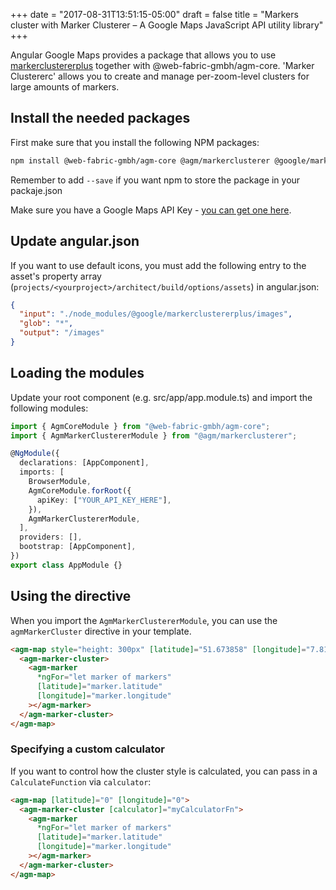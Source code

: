 +++
date = "2017-08-31T13:51:15-05:00"
draft = false
title = "Markers cluster with Marker Clusterer – A Google Maps JavaScript API utility library"
+++

Angular Google Maps provides a package that allows you to use [markerclustererplus](https://github.com/googlemaps/v3-utility-library/tree/master/markerclustererplus) together with @web-fabric-gmbh/agm-core. 'Marker Clustererc' allows you to create and manage per-zoom-level clusters for large amounts of markers.

## Install the needed packages

First make sure that you install the following NPM packages:

```bash
npm install @web-fabric-gmbh/agm-core @agm/markerclusterer @google/markerclustererplus
```

Remember to add `--save` if you want npm to store the package in your packaje.json

Make sure you have a Google Maps API Key - [you can get one here](https://developers.google.com/maps/documentation/javascript/get-api-key).

## Update angular.json

If you want to use default icons, you must add the following entry to the asset's property array (`projects/<yourproject>/architect/build/options/assets`) in angular.json:

```json
{
  "input": "./node_modules/@google/markerclustererplus/images",
  "glob": "*",
  "output": "/images"
}
```

## Loading the modules

Update your root component (e.g. src/app/app.module.ts) and import the following modules:

```typescript
import { AgmCoreModule } from "@web-fabric-gmbh/agm-core";
import { AgmMarkerClustererModule } from "@agm/markerclusterer";

@NgModule({
  declarations: [AppComponent],
  imports: [
    BrowserModule,
    AgmCoreModule.forRoot({
      apiKey: ["YOUR_API_KEY_HERE"],
    }),
    AgmMarkerClustererModule,
  ],
  providers: [],
  bootstrap: [AppComponent],
})
export class AppModule {}
```

## Using the directive

When you import the `AgmMarkerClustererModule`, you can use the `agmMarkerCluster` directive in your template.

```html
<agm-map style="height: 300px" [latitude]="51.673858" [longitude]="7.815982">
  <agm-marker-cluster>
    <agm-marker
      *ngFor="let marker of markers"
      [latitude]="marker.latitude"
      [longitude]="marker.longitude"
    ></agm-marker>
  </agm-marker-cluster>
</agm-map>
```

### Specifying a custom calculator

If you want to control how the cluster style is calculated, you can pass in a `CalculateFunction` via `calculator`:

```html
<agm-map [latitude]="0" [longitude]="0">
  <agm-marker-cluster [calculator]="myCalculatorFn">
    <agm-marker
      *ngFor="let marker of markers"
      [latitude]="marker.latitude"
      [longitude]="marker.longitude"
    ></agm-marker>
  </agm-marker-cluster>
</agm-map>
```
